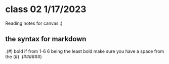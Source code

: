 # class 02 1/17/2023
Reading notes for canvas :)

## the syntax for markdown 
.(#)
bold if from 1-6 6 being the least bold make sure you have a space from the (#)
.(######)

